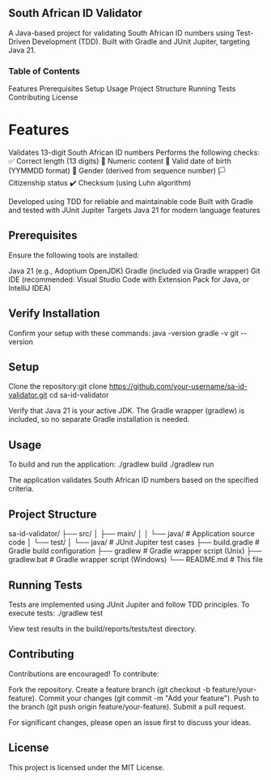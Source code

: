 ## South African ID Validator
A Java-based project for validating South African ID numbers using Test-Driven Development (TDD). Built with Gradle and JUnit Jupiter, targeting Java 21.

### Table of Contents

Features
Prerequisites
Setup
Usage
Project Structure
Running Tests
Contributing
License

# Features

Validates 13-digit South African ID numbers
Performs the following checks:
✅ Correct length (13 digits)
🔢 Numeric content
📅 Valid date of birth (YYMMDD format)
🚻 Gender (derived from sequence number)
🏳️ Citizenship status
✔️ Checksum (using Luhn algorithm)


Developed using TDD for reliable and maintainable code
Built with Gradle and tested with JUnit Jupiter
Targets Java 21 for modern language features

## Prerequisites
Ensure the following tools are installed:

Java 21 (e.g., Adoptium OpenJDK)
Gradle (included via Gradle wrapper)
Git
IDE (recommended: Visual Studio Code with Extension Pack for Java, or IntelliJ IDEA)

## Verify Installation
Confirm your setup with these commands:
java -version
gradle -v
git --version

## Setup

Clone the repository:git clone https://github.com/your-username/sa-id-validator.git
cd sa-id-validator


Verify that Java 21 is your active JDK.
The Gradle wrapper (gradlew) is included, so no separate Gradle installation is needed.

## Usage
To build and run the application:
./gradlew build
./gradlew run

The application validates South African ID numbers based on the specified criteria.
## Project Structure
sa-id-validator/
├── src/
│   ├── main/
│   │   └── java/                # Application source code
│   └── test/
│       └── java/                # JUnit Jupiter test cases
├── build.gradle                 # Gradle build configuration
├── gradlew                      # Gradle wrapper script (Unix)
├── gradlew.bat                  # Gradle wrapper script (Windows)
└── README.md                    # This file

## Running Tests
Tests are implemented using JUnit Jupiter and follow TDD principles. To execute tests:
./gradlew test

View test results in the build/reports/tests/test directory.
## Contributing
Contributions are encouraged! To contribute:

Fork the repository.
Create a feature branch (git checkout -b feature/your-feature).
Commit your changes (git commit -m "Add your feature").
Push to the branch (git push origin feature/your-feature).
Submit a pull request.

For significant changes, please open an issue first to discuss your ideas.
## License
This project is licensed under the MIT License.
